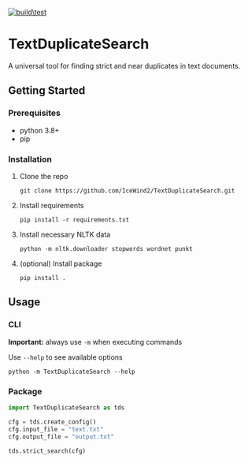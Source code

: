 [![build\test](https://github.com/IceWind2/TextDuplicateSearch/actions/workflows/python-app.yml/badge.svg)](https://github.com/IceWind2/TextDuplicateSearch/actions/workflows/python-app.yml)
# TextDuplicateSearch

A universal tool for finding strict and near duplicates in text documents.

## Getting Started

### Prerequisites

* python 3.8+
* pip

### Installation

1. Clone the repo
   ```commandline
   git clone https://github.com/IceWind2/TextDuplicateSearch.git 
   ```
2. Install requirements
   ```commandline
   pip install -r requirements.txt
   ```
3. Install necessary NLTK data
   ```commandline
   python -m nltk.downloader stopwords wordnet punkt
   ```
4. (optional) Install package
   ```commandline
   pip install .
   ```

## Usage

### CLI

**Important:** always use `-m` when executing commands

Use `--help` to see available options

```commandline
python -m TextDuplicateSearch --help
```

### Package

```python
import TextDuplicateSearch as tds

cfg = tds.create_config()
cfg.input_file = "text.txt"
cfg.output_file = "output.txt"
   
tds.strict_search(cfg)
```